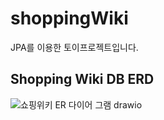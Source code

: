 # shoppingWiki
JPA를 이용한 토이프로젝트입니다.

## Shopping Wiki DB ERD

![쇼핑위키 ER 다이어 그램 drawio](https://github.com/kibongcoders/shoppingWiki/assets/54662349/8e635663-dff5-4cb5-9d29-d340cc84e470)

